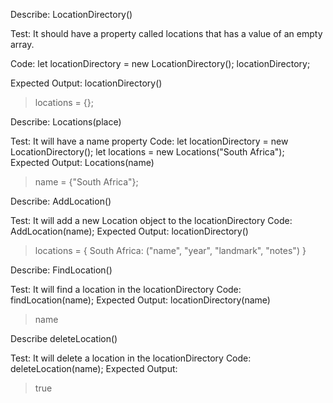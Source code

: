 Describe: LocationDirectory()

Test: It should have a property called locations that has a value of an empty array.

Code: 
let locationDirectory = new LocationDirectory();
locationDirectory;

Expected Output: 
locationDirectory()
  > locations = {};

Describe: Locations(place)

Test: It will have a name property
Code: 
let locationDirectory = new LocationDirectory();
let locations = new Locations("South Africa");
Expected Output: 
Locations(name)
 > name = {"South Africa"};

Describe: AddLocation()

Test: It will add a new Location object to the locationDirectory
Code: AddLocation(name);
Expected Output: 
locationDirectory()
  > locations = {
    South Africa: ("name", "year", "landmark", "notes")
  }

Describe: FindLocation()

Test: It will find a location in the locationDirectory
Code: findLocation(name);
Expected Output:
locationDirectory(name)
> name

Describe deleteLocation()

Test: It will delete a location in the locationDirectory
Code: deleteLocation(name);
Expected Output:
> true